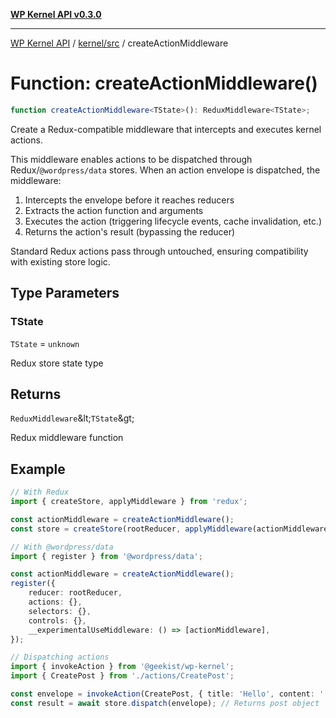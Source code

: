 [**WP Kernel API v0.3.0**](../../../README.md)

---

[WP Kernel API](../../../README.md) / [kernel/src](../README.md) / createActionMiddleware

# Function: createActionMiddleware()

```ts
function createActionMiddleware<TState>(): ReduxMiddleware<TState>;
```

Create a Redux-compatible middleware that intercepts and executes kernel actions.

This middleware enables actions to be dispatched through Redux/`@wordpress/data` stores.
When an action envelope is dispatched, the middleware:

1. Intercepts the envelope before it reaches reducers
2. Extracts the action function and arguments
3. Executes the action (triggering lifecycle events, cache invalidation, etc.)
4. Returns the action's result (bypassing the reducer)

Standard Redux actions pass through untouched, ensuring compatibility with existing
store logic.

## Type Parameters

### TState

`TState` = `unknown`

Redux store state type

## Returns

`ReduxMiddleware`\&lt;`TState`\&gt;

Redux middleware function

## Example

```typescript
// With Redux
import { createStore, applyMiddleware } from 'redux';

const actionMiddleware = createActionMiddleware();
const store = createStore(rootReducer, applyMiddleware(actionMiddleware));

// With @wordpress/data
import { register } from '@wordpress/data';

const actionMiddleware = createActionMiddleware();
register({
	reducer: rootReducer,
	actions: {},
	selectors: {},
	controls: {},
	__experimentalUseMiddleware: () => [actionMiddleware],
});

// Dispatching actions
import { invokeAction } from '@geekist/wp-kernel';
import { CreatePost } from './actions/CreatePost';

const envelope = invokeAction(CreatePost, { title: 'Hello', content: '...' });
const result = await store.dispatch(envelope); // Returns post object
```
